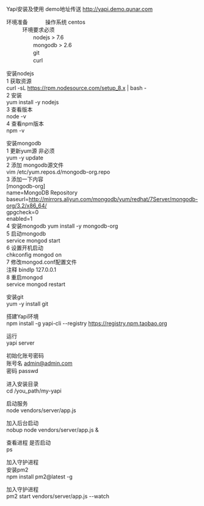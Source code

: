 Yapi安装及使用 demo地址传送  http://yapi.demo.qunar.com  



环境准备
　　　操作系统  centos  
　　　环境要求必须    
　　　　　nodejs  > 7.6  
　　　　　mongodb > 2.6  
　　　　　git   
　　　　　curl   

安装nodejs   
    1 获取资源  
        curl -sL https://rpm.nodesource.com/setup_8.x | bash -  
    2 安装  
        yum install -y nodejs  
    3 查看版本  
        node -v  
    4 查看npm版本  
        npm -v  

安装mongodb  
    1 更新yum源  非必须  
        yum -y update  
    2 添加 mongodb源文件     
        vim /etc/yum.repos.d/mongodb-org.repo    
    3 添加一下内容    
        [mongodb-org]    
        name=MongoDB Repository     
        baseurl=http://mirrors.aliyun.com/mongodb/yum/redhat/7Server/mongodb-org/3.2/x86_64/    
        gpgcheck=0      		
        enabled=1      	
4 安装mongodb	
        yum install -y mongodb-org		
5 启动mongodb   			
        service mongod start   		
6 设置开机启动  		
        chkconfig mongod on	 		
7 修改mongod.conf配置文件	   		
        注释 bindIp  127.0.0.1   	
8 重启mongod	  		
        service mongod restart		

安装git     	  		
    yum -y install git		
		
搭建Yapi环境	  	
    npm install -g yapi-cli --registry https://registry.npm.taobao.org  		
    	
运行	  	
    yapi server	  	
   	
初始化账号密码     		
    账号名  admin@admin.com       		 
    密码  passwd       		

进入安装目录     		
    cd /you_path/my-yapi       		
    		  
启动服务           		
    node vendors/server/app.js        		
   		
加入后台启动      		
    nobup node vendors/server/app.js &      
  
查看进程 是否启动    	 
    ps    
  	
  
  
加入守护进程  
安装pm2    
    npm install pm2@latest -g   
   
加入守护进程   
    pm2 start vendors/server/app.js --watch   